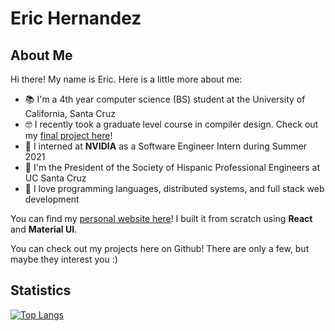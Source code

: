 # Eric Hernandez

## About Me

Hi there! My name is Eric. Here is a little more about me:

- 📚 I'm a 4th year computer science (BS) student at the University of California, Santa Cruz
- 🤓 I recently took a graduate level course in compiler design. Check out my [final project here](https://github.com/taidanh/rex)!
- 🔎 I interned at **NVIDIA** as a Software Engineer Intern during Summer 2021
- 🥸 I'm the President of the Society of Hispanic Professional Engineers at UC Santa Cruz
- 🫶 I love programming languages, distributed systems, and full stack web development

You can find my [personal website here](https://eric-hdez.github.io)! I built it from scratch using **React** and **Material UI**.

You can check out my projects here on Github! There are only a few, but maybe they interest you :)

## Statistics

[![Top Langs](https://github-readme-stats.vercel.app/api/top-langs/?username=eric-hdez&layout=compact&theme=tokyonight)](https://github.com/anuraghazra/github-readme-stats)

<!--
## Music

[![spotify-github-profile](https://spotify-github-profile.vercel.app/api/view?uid=12169476305&cover_image=true&theme=default&bar_color=53b14f&bar_color_cover=false)](https://spotify-github-profile.vercel.app/api/view?uid=12169476305&redirect=true)

[![spotify-github-profile](https://spotify-github-profile.vercel.app/api/view?uid=12169476305&cover_image=false&theme=default&bar_color=53b14f&bar_color_cover=false)](https://spotify-github-profile.vercel.app/api/view?uid=12169476305&redirect=true)
-->

<!--
keeping this comment as ideas to flesh it out in the future:

- 🔭 I’m currently working on ...
- 🌱 I’m currently learning ...
- 👯 I’m looking to collaborate on ...
- 🤔 I’m looking for help with ...
- 💬 Ask me about ...
- 📫 How to reach me: ...
- 😄 Pronouns: ...
- ⚡ Fun fact: ...
-->
